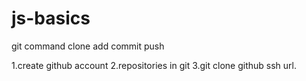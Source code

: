 # js-basics
git command
clone
add
commit
push
 
 1.create github account
 2.repositories in git
 3.git clone github ssh url.
